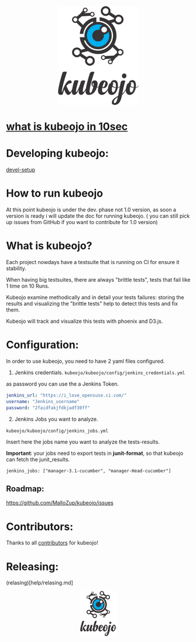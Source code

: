 <p align="center"><img src="help/logo/logo_official.png"></p>

# [what is kubeojo in 10sec](help/README.md)

# Developing kubeojo:

[devel-setup](kubeojo/README.md)

# How to run kubeojo

At this point kubeojo is under the dev. phase not 1.0 version, as soon a version is ready i will update the doc for running kubeojo.
( you can still pick up issues from GitHub if you want to contribute for 1.0 version) 

# What is kubeojo?

Each project nowdays have a testsuite that is running on CI for ensure it stability.

When having big testsuites, there are always "brittle tests", tests that fail like 1 time on 10 Runs.

Kubeojo examine methodically and in detail your tests failures:
storing the results and  visualizing the "brittle tests" help to detect this tests and fix them.

Kubeojo will track and visualize this tests with phoenix and D3.js.


# Configuration:

In order to use kubeojo, you need to have 2 yaml files configured.

1) Jenkins credentials.
`kubeojo/kubeojo/config/jenkins_credentials.yml`

as password you can use the a Jenkins Token.
```yaml
jenkins_url: "https://i_love_opensuse.ci.com/"
username: "Jenkins_username"
password: "2faidfakjfdkjadf30ff"
```

2) Jenkins Jobs you want to analyze.

`kubeojo/kubeojo/config/jenkins_jobs.yml`

Insert here the jobs name you want to analyze the tests-results.

**Important**: your jobs need to export tests in **junit-format**, so that kubeojo can fetch the junit_results.

```ỳaml
jenkins_jobs: ["manager-3.1-cucumber", "manager-Head-cucumber"]
```

## Roadmap:

https://github.com/MalloZup/kubeojo/issues

# Contributors:

Thanks to all [contributors](https://github.com/MalloZup/kubeojo/graphs/contributors) for kubeojo! 

# Releasing:
(relasing)[help/relasing.md]


<p align="center"><img src="help/logo/logo_small_official.png"></p>
